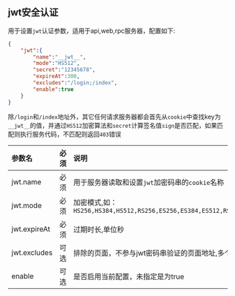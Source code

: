 ## jwt安全认证

用于设置`jwt`认证参数，适用于api,web,rpc服务器，配置如下:

```json
{
    "jwt":{
        "name":"__jwt__",
        "mode":"HS512",
        "secret":"12345678",
        "expireAt":300,
        "excludes":"/login;/index",
        "enable":true
    }
}
```

除`/login`和`/index`地址外，其它任何请求服务器都会首先从`cookie`中查找key为`__jwt__`的值，并通过`HS512`加密算法和`secret`计算签名值`sign`是否匹配，如果匹配则执行服务代码，不匹配则返回`403`错误

|参数名|必须|说明|
|:------|:-------:|:------|
|jwt.name|必须|用于服务器读取和设置`jwt`加密码串的`cookie`名称|
|jwt.mode|必须|加密模式,如：`HS256,HS384,HS512,RS256,ES256,ES384,ES512,RS384,RS512,PS256,PS384,PS512`|
|jwt.expireAt|必须|过期时长,单位秒|
|jwt.excludes|可选|排除的页面，不参与jwt密码串验证的页面地址,多个以分号分隔|
|enable|可选|是否启用当前配置，未指定是为true|


